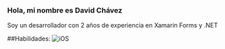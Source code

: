 ### Hola, mi nombre es David Chávez

Soy un desarrollador con 2 años de experiencia en Xamarin Forms y .NET

##Habilidades:
![iOS](https://img.shields.io/badge/iOS-999999?style=for-the-badge&logo=apple&logoColor=white&labelColor=1010)</br>
